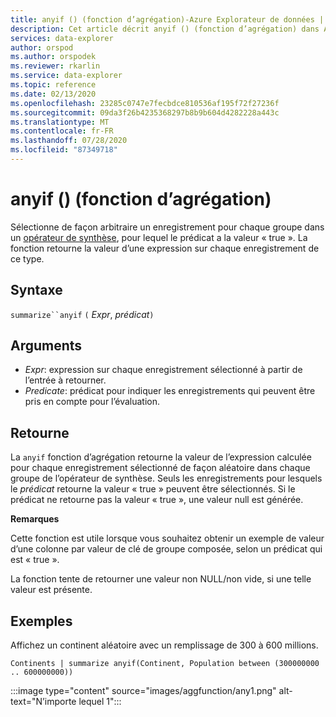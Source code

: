 ```yaml
---
title: anyif () (fonction d’agrégation)-Azure Explorateur de données | Microsoft Docs
description: Cet article décrit anyif () (fonction d’agrégation) dans Azure Explorateur de données.
services: data-explorer
author: orspod
ms.author: orspodek
ms.reviewer: rkarlin
ms.service: data-explorer
ms.topic: reference
ms.date: 02/13/2020
ms.openlocfilehash: 23285c0747e7fecbdce810536af195f72f27236f
ms.sourcegitcommit: 09da3f26b4235368297b8b9b604d4282228a443c
ms.translationtype: MT
ms.contentlocale: fr-FR
ms.lasthandoff: 07/28/2020
ms.locfileid: "87349718"
---
```

# <a name="anyif-aggregation-function"></a>anyif () (fonction d’agrégation)

Sélectionne de façon arbitraire un enregistrement pour chaque groupe dans un [opérateur de synthèse](summarizeoperator.md), pour lequel le prédicat a la valeur « true ». La fonction retourne la valeur d’une expression sur chaque enregistrement de ce type.

## <a name="syntax"></a>Syntaxe

`summarize``anyif` `(` *Expr*, *prédicat*`)`

## <a name="arguments"></a>Arguments

* *Expr*: expression sur chaque enregistrement sélectionné à partir de l’entrée à retourner.
* *Predicate*: prédicat pour indiquer les enregistrements qui peuvent être pris en compte pour l’évaluation.

## <a name="returns"></a>Retourne

La `anyif` fonction d’agrégation retourne la valeur de l’expression calculée pour chaque enregistrement sélectionné de façon aléatoire dans chaque groupe de l’opérateur de synthèse. Seuls les enregistrements pour lesquels le *prédicat* retourne la valeur « true » peuvent être sélectionnés. Si le prédicat ne retourne pas la valeur « true », une valeur null est générée.

**Remarques**

Cette fonction est utile lorsque vous souhaitez obtenir un exemple de valeur d’une colonne par valeur de clé de groupe composée, selon un prédicat qui est « true ».

La fonction tente de retourner une valeur non NULL/non vide, si une telle valeur est présente.

## <a name="examples"></a>Exemples

Affichez un continent aléatoire avec un remplissage de 300 à 600 millions.

```kusto
Continents | summarize anyif(Continent, Population between (300000000 .. 600000000))
```

:::image type="content" source="images/aggfunction/any1.png" alt-text="N’importe lequel 1":::
